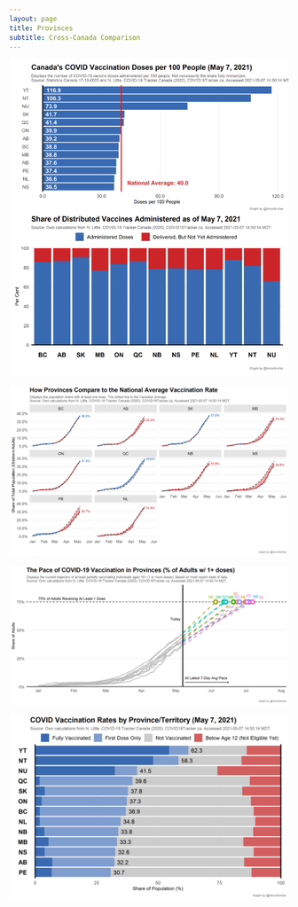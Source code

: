 ```yaml
---
layout: page
title: Provinces
subtitle: Cross-Canada Comparison
---
```


![](Plots/plot_provs.png)

![](Plots/prov_relative.png)

![](Plots/pace_prov_projection_all.png)

![](Plots/prov_atleastone.png)
